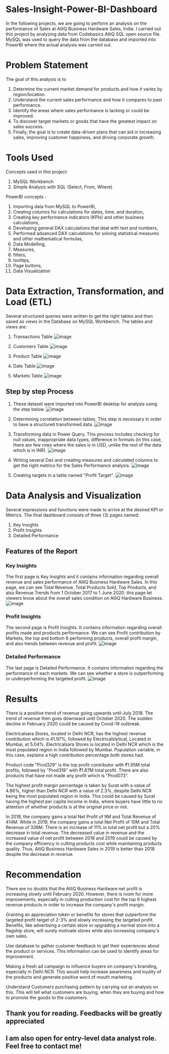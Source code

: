 # Sales-Insight-Power-BI-Dashboard
In the following projects, we are going to perform an analysis on the performance of Sales at AtliQ Business Hardware Sales, India. I carried out this project by analyzing data from Codebasics AtliQ SQL open source file. MySQL was used to query the data from the database and imported into PowerBI where the actual analysis was carried out.

# Problem Statement
The goal of this analysis is to

1. Determine the current market demand for products and how it varies by region/location.
2. Understand the current sales performance and how it compares to past performance.
3. Identify the areas where sales performance is lacking or could be improved.
4. To discover target markets or goods that have the greatest impact on sales success.
5. Finally, the goal is to create data-driven plans that can aid in increasing sales, improving customer happiness, and driving corporate growth.

# Tools Used
Concepts used in this project: 
1. MySQL Workbench
2. Simple Analysis with SQL (Select, From, Where)

PowerBI concepts :

1. Importing data from MySQL to PowerBI,
2. Creating columns for calculations for dates, time, and duration,
3. Creating key performance indicators (KPIs) and other business calculations,
4. Developing general DAX calculations that deal with text and numbers,
5. Performed advanced DAX calculations for solving statistical measures and other mathematical formulas,
6. Data Modelling,
7. Measures,
8. filters,
9. tooltips,
10. Page buttons,
11. Data Visualization


# Data Extraction, Transformation, and Load (ETL)
Several structured queries were written to get the right tables and then saved as views in the Database on MySQL Workbench. The tables and views are:
1. Transactions Table
![image](https://github.com/AstreNot/Sales-Insight-Power-BI-Dashboard/assets/112799855/3eee9302-e290-4025-9134-eb01b62bf4da)

2. Customers Table 
![image](https://github.com/AstreNot/Sales-Insight-Power-BI-Dashboard/assets/112799855/b930e695-71ba-4014-b962-bdf4e29ff5f9)

3. Product Table 
![image](https://github.com/AstreNot/Sales-Insight-Power-BI-Dashboard/assets/112799855/aed865fe-f41f-433a-9e90-0fe7320bbded)

4. Date Table
![image](https://github.com/AstreNot/Sales-Insight-Power-BI-Dashboard/assets/112799855/f94959b2-c970-4563-8aca-c23b0c0116b2)

5. Markets Table 
![image](https://github.com/AstreNot/Sales-Insight-Power-BI-Dashboard/assets/112799855/d001a258-ecfa-4341-95b6-5bb5403c1232)

## Step by step Process

1. These dataset were imported into PowerBI desktop for analysis using the step below.
![image](https://github.com/AstreNot/Sales-Insight-Power-BI-Dashboard/assets/112799855/b3bec909-30bd-4021-af5c-cfed21e2500c)

2. Determining correlation between tables. This step is necessary in order to have a structured transformed data.
![image](https://github.com/AstreNot/Sales-Insight-Power-BI-Dashboard/assets/112799855/4db4c2f8-7e8b-4c7e-9163-1441816d5f7b)

3. Transforming data in Power Query. This process includes checking for null values, inappropriate data types, difference in formats (in this case, there are few rows where the sales is in USD, unlike the rest of the data which is in INR).
![image](https://github.com/AstreNot/Sales-Insight-Power-BI-Dashboard/assets/112799855/fc516bf9-44f1-42ea-b4d0-f3d5fbf479e2)

4. Writing several Dax and creating measures and calculated columns to get the right metrics for the Sales Performance analysis.
![image](https://github.com/AstreNot/Sales-Insight-Power-BI-Dashboard/assets/112799855/e6360fdf-049d-449c-b8de-cbeb6781bf00)

5. Creating targets in a table named "Profit Target".
![image](https://github.com/AstreNot/Sales-Insight-Power-BI-Dashboard/assets/112799855/0612e4a9-ce43-428d-83ec-05f14383abf6)
	
# Data Analysis and Visualization
Several expressions and functions were made to arrive at the desired KPI or Metrics.
The final dashboard consists of three (3) pages named:

1. Key Insights
2. Profit Insights
3. Detailed Performance

## Features of the Report
### Key Insights
The first page is Key Insights and it contains information regarding overall revenue and sales performance of AtliQ Business Hardware Sales. In this page, we can see Total Revenue, Total Products Sold, Top Products, and also Revenue Trends from 1 October 2017 to 1 June 2020. this page let viewers know about the overall sales condition on AtliQ Hardware Business.
![image](https://github.com/AstreNot/Sales-Insight-Power-BI-Dashboard/assets/112799855/1c5333f9-9d4c-4b0a-818e-57629967fa4e)

### Profit Insights
The second page is Profit Insights. It contains information regarding overall profits made and products performance. We can see Profit contribution by Markets, the top and bottom 6 performing products, overall profit margin, and also trends between revenue and profit.
![image](https://github.com/AstreNot/Sales-Insight-Power-BI-Dashboard/assets/112799855/945bbda3-6b44-4787-b456-b55e360af368)

### Detailed Performance
The last page is Detailed Performance. It contains information regarding the performance of each markets. We can see whether a store is outperforming or underperforming the targeted profit.
![image](https://github.com/AstreNot/Sales-Insight-Power-BI-Dashboard/assets/112799855/89e85f64-bd26-45d9-b89d-37e4b809b1c8)

# Results
There is a positive trend of revenue going upwards until July 2018. The trend of revenue then goes downward until October 2020. The sudden decline in February 2020 could be caused by Covid-19 outbreak.

Electricalsara Stores, located in Delhi NCR, has the highest revenue contribution which is 41.97%, followed by Electricalslytical, Located in Mumbai, at 5.04%. Electricalsara Stores is located in Delhi NCR which is the most populated region in India followed by Mumbai. Population variable, in this case, explains a high contribution percentage both stores had.

Product code "Prod329" is the top profit contributor with ₹1.95M total profits, followed by "Prod318" with ₹1.87M total profit. There are also products that have not made any profit which is "Prod073".

The highest profit margin percentage is taken by Surat with a value of 4.86%, higher than Delhi NCR with a value of 2.3%, despite Delhi NCR being the most populated region in India. This could be caused by Surat having the highest per capita income in India, where buyers have little to no attention of whether products is at the original price or not. 

In 2018, the company gains a total Net Profit of 9M and Total Revenue of 414M. While in 2019, the company gains a total Net Profit of 10M and Total Revenue of 336M. There is an increase of 11% in total net profit but a 20% decrease in total revenue. The decreased value in revenue and the increased value of net profit between 2018 and 2019 could be caused by the company efficiency in cutting products cost while maintaining products quality. Thus, AtliQ Business Hardware Sales in 2019 is better than 2018 despite the decrease in revenue.


# Recommendation
There are no doubts that the AtliQ Business Hardware net profit is increasing slowly until February 2020. However, there is room for more improvements, especially in cutting production cost for the top 6 highest revenue products in order to increase the company's profit margin.

Granting an appreciation token or benefits for stores that outperform the targeted profit target of 2-3% and slowly increasing the targeted profit. Benefits, like advertising a certain store or upgrading a normal store into a flagship store, will surely motivate stores while also increasing company's own sales.

Use database to gather customer feedback to get their experiences about the product or services. This information can be used to identify areas for improvement.

Making a fresh ad campaign to influence buyers on company's branding, especially in Delhi NCR. This would help increase awareness and loyalty of the products and generate positive word of mouth marketing.

Understand Customers purchasing pattern by carrying out an analysis on this. This will tell what customers are buying, when they are buying and how to promote the goods to the customers.

## Thank you for reading. Feedbacks will be greatly appreciated
## I am also open for entry-level data analyst role. Feel free to contact me!
